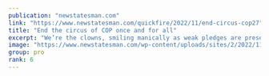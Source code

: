 ```yaml
---
publication: "newstatesman.com"
link: "https://www.newstatesman.com/quickfire/2022/11/end-circus-cop27"
title: "End the circus of COP once and for all"
excerpt: "We’re the clowns, smiling manically as weak pledges are presented as progress, amid mayhem."
image: "https://www.newstatesman.com/wp-content/uploads/sites/2/2022/11/GettyImages-1244662577.jpg"
group: pro
rank: 6
---
```

